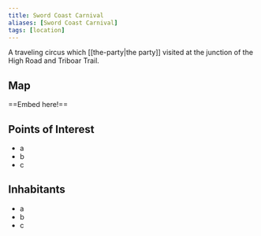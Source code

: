 ```yaml
---
title: Sword Coast Carnival
aliases: [Sword Coast Carnival]
tags: [location]
---
```

A traveling circus which [[the-party|the party]] visited at the junction of the High Road and Triboar Trail.

## Map
==Embed here!==

## Points of Interest
- a
- b
- c

## Inhabitants
- a
- b
- c